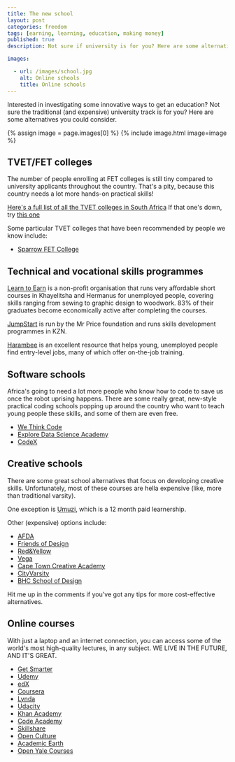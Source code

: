 ```yaml
---
title: The new school
layout: post
categories: freedom
tags: [earning, learning, education, making money]
published: true
description: Not sure if university is for you? Here are some alternative ways to study.

images:

  - url: /images/school.jpg
    alt: Online schools
    title: Online schools
---
```

Interested in investigating some innovative ways to get an education? Not sure the traditional (and expensive) university track is for you? Here are some alternatives you could consider.
<!--more-->

{% assign image = page.images[0] %}
{% include image.html image=image %}

## TVET/FET colleges
The number of people enrolling at FET colleges is still tiny compared to university applicants throughout the country. That's a pity, because this country needs a lot more hands-on practical skills!

[Here's a full list of all the TVET colleges in South Africa](http://www.tvetcolleges.co.za/default.aspx)
If that one's down, try [this one](http://7sundays.co.za/KeepClimbing/2017/01/07/list-of-all-public-tvet-colleges/)

Some particular TVET colleges that have been recommended by people we know include:
- [Sparrow FET College](http://www.sparrowschools.co.za/fet_college.html)

## Technical and vocational skills programmes

[Learn to Earn](https://www.learntoearn.org.za/index.php/training/our-courses/course-overview-fees) is a non-profit organisation that runs very affordable short courses in Khayelitsha and Hermanus for unemployed people, covering skills ranging from sewing to graphic design to woodwork. 83% of their graduates become economically active after completing the courses.

[JumpStart](http://www.mrpfoundation.org/Our-Focus-Skills.aspx) is run by the Mr Price foundation and runs skills development programmes in KZN.

[Harambee](http://harambee.co.za/) is an excellent resource that helps young, unemployed people find entry-level jobs, many of which offer on-the-job training.

## Software schools
Africa's going to need a lot more people who know how to code to save us once the robot uprising happens. There are some really great, new-style practical coding schools popping up around the country who want to teach young people these skills, and some of them are even free.

- [We Think Code](https://www.wethinkcode.co.za/)
- [Explore Data Science Academy](https://www.explore-datascience.net/)
- [CodeX](http://www.projectcodex.co/)

## Creative schools
There are some great school alternatives that focus on developing creative skills. Unfortunately, most of these courses are hella expensive (like, more than traditional varsity).

One exception is [Umuzi](http://umuzi.org/learnership/), which is a 12 month paid learnership.

Other (expensive) options include:
- [AFDA](https://www.afda.co.za/)
- [Friends of Design](http://friendsofdesign.net/)
- [Red&Yellow](https://www.redandyellow.co.za/)
- [Vega](https://www.vegaschool.com/Pages/default.aspx)
- [Cape Town Creative Academy](http://ctca.co.za/)
- [CityVarsity](https://www.cityvarsity.co.za/)
- [BHC School of Design](http://www.designschool.co.za/)

Hit me up in the comments if you've got any tips for more cost-effective alternatives.

## Online courses
With just a laptop and an internet connection, you can access some of the world's most high-quality lectures, in any subject. WE LIVE IN THE FUTURE, AND IT'S GREAT.

- [Get Smarter](https://www.getsmarter.com/courses)
- [Udemy](https://www.udemy.com/)
- [edX](https://www.edx.org/)
- [Coursera](https://www.coursera.org/)
- [Lynda](https://www.lynda.com/)
- [Udacity](https://www.udacity.com/)
- [Khan Academy](https://www.khanacademy.org/)
- [Code Academy](https://www.codecademy.com/)
- [Skillshare](https://www.skillshare.com/)
- [Open Culture](http://www.openculture.com/freeonlinecourses)
- [Academic Earth](http://academicearth.org/)
- [Open Yale Courses](https://oyc.yale.edu/)
